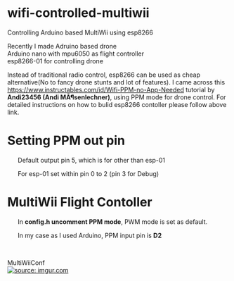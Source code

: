 # wifi-controlled-multiwii
Controlling Arduino based MultiWii using esp8266

Recently I made Adruino based drone <br>
Arduino nano with mpu6050 as flight controller<br>
esp8266-01 for controlling drone

Instead of traditional radio control, esp8266 can be used as cheap alternative(No to fancy drone stunts and lot of features).
I came across this https://www.instructables.com/id/Wifi-PPM-no-App-Needed tutorial by <b>Andi23456 (Andi MÃ¶senlechner)</b>, using PPM mode for drone control.
For detailed instructions on how to bulid esp8266 contoller please follow above link.

<h1>Setting PPM out pin</h1>

<ul>Default output pin 5, which is for other than esp-01</ul>
<ul>For esp-01 set within pin 0 to 2 (pin 3 for Debug)</ul>

<h1>MultiWii Flight Contoller</h1>
<ul>In <b>config.h uncomment PPM mode</b>, PWM mode is set as default.</ul>

<ul>In my case as I used Arduino, PPM input pin is <b>D2</b></ul><br>



MultiWiiConf<br>
<a href="https://imgur.com/aJTKueH"><img src="https://i.imgur.com/aJTKueH.gif" title="source: imgur.com" /></a>
